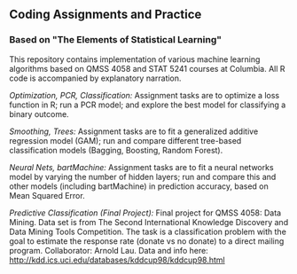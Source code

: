 ## Coding Assignments and Practice
###  Based on "The Elements of Statistical Learning"

This repository contains implementation of various machine learning algorithms based on QMSS 4058 and STAT 5241 courses at Columbia. All R code is accompanied by explanatory narration.

*Optimization, PCR, Classification:*
Assignment tasks are to optimize a loss function in R; run a PCR model; and explore the best model for classifying a binary outcome.

*Smoothing, Trees:*
Assignment tasks are to fit a generalized additive regression model (GAM); run and compare different tree-based classification models (Bagging, Boosting, Random Forest).  

*Neural Nets, bartMachine:*
Assignment tasks are to fit a neural networks model by varying the number of hidden layers; run and compare this and other models (including bartMachine) in prediction accuracy, based on Mean Squared Error.

*Predictive Classification (Final Project):*
Final project for QMSS 4058: Data Mining. Data set is from The Second International Knowledge Discovery and Data Mining Tools Competition. The task is a classification problem with the goal to estimate the response rate (donate vs no donate) to a direct mailing program. Collaborator: Arnold Lau. Data and info here: http://kdd.ics.uci.edu/databases/kddcup98/kddcup98.html
